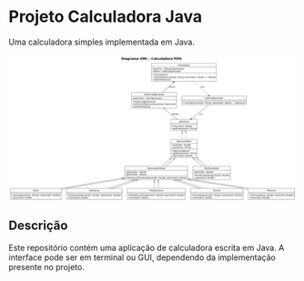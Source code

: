 # Projeto Calculadora Java

Uma calculadora simples implementada em Java.

![Screenshot da Calculadora](./diagrama.png)

Descrição
-
Este repositório contém uma aplicação de calculadora escrita em Java. A interface pode ser em terminal ou GUI, dependendo da implementação presente no projeto.
